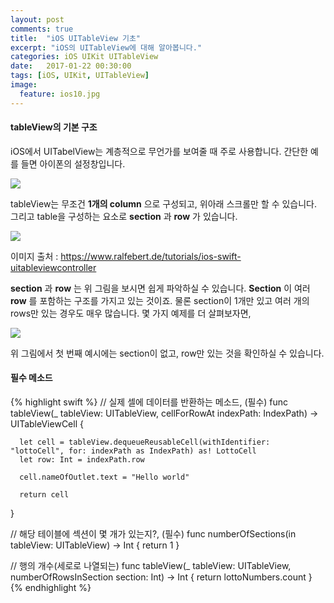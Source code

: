 ```yaml
---
layout: post
comments: true
title:  "iOS UITableView 기초"
excerpt: "iOS의 UITableView에 대해 알아봅니다."
categories: iOS UIKit UITableView
date:   2017-01-22 00:30:00
tags: [iOS, UIKit, UITableView]
image:
  feature: ios10.jpg
---
```


#### tableView의 기본 구조

iOS에서 UITabelView는 계층적으로 무언가를 보여줄 때 주로 사용합니다. 간단한 예를 들면 아이폰의 설정창입니다.

<img src="https://dl.dropbox.com/s/daap53vpn7elgo8/basictable.png">

tableView는 무조건 **1개의 column** 으로 구성되고, 위아래 스크롤만 할 수 있습니다. 그리고 table을 구성하는 요소로 **section** 과 **row** 가 있습니다.

<img src="https://dl.dropbox.com/s/w5dbga4sow9vx8p/tableviewBasic.png">

이미지 출처 : <a href="https://www.ralfebert.de/tutorials/ios-swift-uitableviewcontroller">
https://www.ralfebert.de/tutorials/ios-swift-uitableviewcontroller
</a>

**section** 과 **row** 는 위 그림을 보시면 쉽게 파악하실 수 있습니다. **Section** 이 여러 **row** 를 포함하는 구조를 가지고 있는 것이죠. 물론 section이 1개만 있고 여러 개의 rows만 있는 경우도 매우 많습니다. 몇 가지 예제를 더 살펴보자면,

<img src="https://dl.dropbox.com/s/93ifocbudi9aanj/types_of_table_views.jpg">


위 그림에서 첫 번째 예시에는 section이 없고, row만 있는 것을 확인하실 수 있습니다.

#### 필수 메소드

{% highlight swift %}
  // 실제 셀에 데이터를 반환하는 메소드, (필수)
  func tableView(_ tableView: UITableView, cellForRowAt indexPath: IndexPath) -> UITableViewCell {

      let cell = tableView.dequeueReusableCell(withIdentifier: "lottoCell", for: indexPath as IndexPath) as! LottoCell
      let row: Int = indexPath.row

      cell.nameOfOutlet.text = "Hello world"

      return cell
  }

  // 해당 테이블에 섹션이 몇 개가 있는지?, (필수)
  func numberOfSections(in tableView: UITableView) -> Int {
      return 1
  }

  // 행의 개수(세로로 나열되는)
  func tableView(_ tableView: UITableView, numberOfRowsInSection section: Int) -> Int {
      return lottoNumbers.count
  }
{% endhighlight %}
